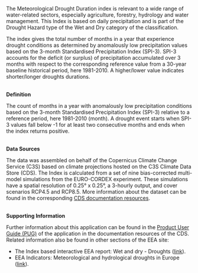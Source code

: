 The Meteorological Drought Duration index is relevant to a wide range of water-related sectors, especially agriculture, forestry, hydrology and water management. This Index is based on daily precipitation and is part of the Drought Hazard type of the Wet and Dry category of the classification.

The index gives the total number of months in a year that experience drought conditions as determined by anomalously low precipitation values based on the 3-month Standardised Precipitation Index (SPI-3). SPI-3 accounts for the deficit (or surplus) of precipitation accumulated over 3 months with respect to the corresponding reference value from a 30-year baseline historical period, here 1981-2010.
A higher/lower value indicates shorter/longer droughts durations.

<br />**Definition**

The count of months in a year with anomalously low precipitation conditions based on the 3-month Standardised Precipitation Index (SPI-3) relative to a reference period, here 1981-2010 (month). A drought event starts when SPI-3 values fall below -1 for at least two consecutive months and ends when the index returns positive.

<br />**Data Sources**

The data was assembled on behalf of the Copernicus Climate Change Service (C3S) based on climate projections hosted on the C3S Climate Data Store (CDS). The Index is calculated from a set of nine bias-corrected multi-model simulations from the EURO-CORDEX experiment. These simulations have a spatial resolution of 0.25° x 0.25°, a 3-hourly output, and cover scenarios RCP4.5 and RCP8.5. More information about the dataset can be found in the corresponding [CDS documentation resources](https://cds.climate.copernicus.eu/cdsapp#!/dataset/sis-energy-derived-projections).

<br />**Supporting Information**

Further information about this application can be found in the [Product User Guide (PUG)](https://datastore.copernicus-climate.eu/documents/ecde/19-ecde-app-meteorological-droughts-duration-v1.0.pdf) of the application in the documentation resources of the CDS.
Related information also be found in other sections of the EEA site:

- The Index based interactive EEA report: Wet and dry - Droughts ([link](https://www.eea.europa.eu/publications/europes-changing-climate-hazards-1/wet-and-dry-1/wet-and-dry-drought)).
- EEA Indicators: Meteorological and hydrological droughts in Europe ([link](https://www.eea.europa.eu/data-and-maps/indicators/river-flow-drought-3/assessment)).
